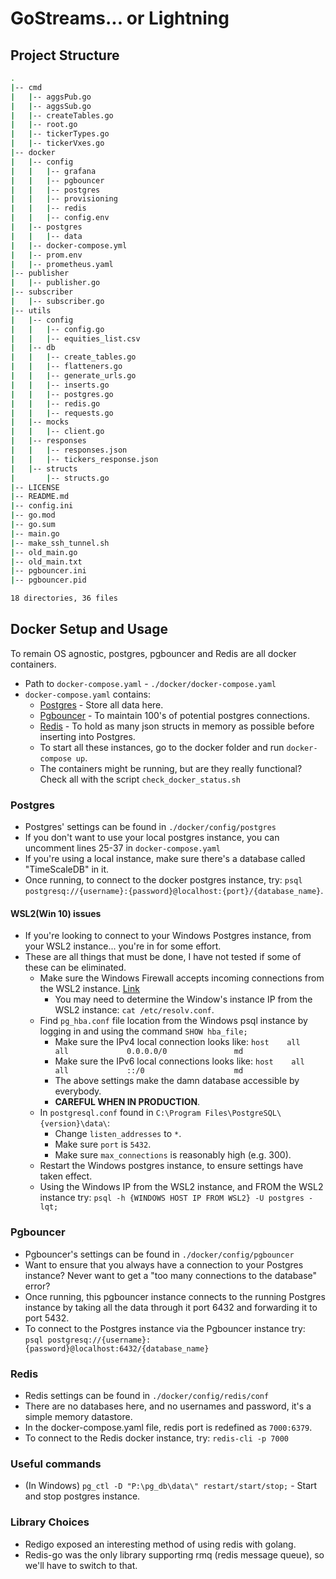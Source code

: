 # GoStreams... or Lightning

## Project Structure
```bash
.
|-- cmd
|   |-- aggsPub.go
|   |-- aggsSub.go
|   |-- createTables.go
|   |-- root.go
|   |-- tickerTypes.go
|   |-- tickerVxes.go
|-- docker
|   |-- config
|   |   |-- grafana
|   |   |-- pgbouncer
|   |   |-- postgres
|   |   |-- provisioning
|   |   |-- redis
|   |   |-- config.env
|   |-- postgres
|   |   |-- data
|   |-- docker-compose.yml
|   |-- prom.env
|   |-- prometheus.yaml
|-- publisher
|   |-- publisher.go
|-- subscriber
|   |-- subscriber.go
|-- utils
|   |-- config
|   |   |-- config.go
|   |   |-- equities_list.csv
|   |-- db
|   |   |-- create_tables.go
|   |   |-- flatteners.go
|   |   |-- generate_urls.go
|   |   |-- inserts.go
|   |   |-- postgres.go
|   |   |-- redis.go
|   |   |-- requests.go
|   |-- mocks
|   |   |-- client.go
|   |-- responses
|   |   |-- responses.json
|   |   |-- tickers_response.json
|   |-- structs
|       |-- structs.go
|-- LICENSE
|-- README.md
|-- config.ini
|-- go.mod
|-- go.sum
|-- main.go
|-- make_ssh_tunnel.sh
|-- old_main.go
|-- old_main.txt
|-- pgbouncer.ini
|-- pgbouncer.pid

18 directories, 36 files 
```

## Docker Setup and Usage
To remain OS agnostic, postgres, pgbouncer and Redis are all docker containers. 

- Path to `docker-compose.yaml` - `./docker/docker-compose.yaml`
- `docker-compose.yaml` contains: 
    - [Postgres](#Postgres) - Store all data here. 
    - [Pgbouncer](#Pgbouncer) - To maintain 100's of potential postgres connections.
    - [Redis](#Redis) - To hold as many json structs in memory as possible before inserting into Postgres.
    - To start all these instances, go to the docker folder and run `docker-compose up`.
    - The containers might be running, but are they really functional? Check all with the script `check_docker_status.sh`
  
### Postgres 
- Postgres' settings can  be found in `./docker/config/postgres`
- If you don't want to use your local postgres instance, you can uncomment lines 25-37 in 
  `docker-compose.yaml`
- If you're using a local instance, make sure there's a database called "TimeScaleDB" in it.
- Once running, to connect to the docker postgres instance, try: 
  `psql postgresq://{username}:{password}@localhost:{port}/{database_name}`.
  
#### WSL2(Win 10) issues
- If you're looking to connect to your Windows Postgres instance, from your WSL2 instance... you're in for some effort.
- These are all things that must be done, I have not tested if some of these can be eliminated.
  - Make sure the Windows Firewall accepts incoming connections from the WSL2 instance. 
    [Link](https://serverfault.com/questions/1041981/how-can-i-connect-to-postgres-running-on-the-windows-host-from-inside-wsl2)
    - You may need to determine the Window's instance IP from the WSL2 instance: `cat /etc/resolv.conf`.
  - Find `pg_hba.conf` file location from the Windows psql instance by logging in and using the command `SHOW hba_file;`
      - Make sure the IPv4 local connection looks like: 
        `host    all             all             0.0.0.0/0               md`
      - Make sure the IPv6 local connections looks like:
        `host    all             all             ::/0                    md`
      - The above settings make the damn database accessible by everybody.
      - **CAREFUL WHEN IN PRODUCTION**.
  - In `postgresql.conf` found in `C:\Program Files\PostgreSQL\{version}\data\`: 
      - Change `listen_addresses` to `*`.
      - Make sure `port` is `5432`.
      - Make sure `max_connections` is reasonably high (e.g. 300).
  - Restart the Windows postgres instance, to ensure settings have taken effect. 
  - Using the Windows IP from the WSL2 instance, and FROM the WSL2 instance try: `psql -h {WINDOWS HOST IP FROM WSL2} -U postgres -lqt;`
  
### Pgbouncer
- Pgbouncer's settings can be found in `./docker/config/pgbouncer`
- Want to ensure that you always have a connection to your Postgres instance? 
  Never want to get a "too many connections to the database" error?
- Once running, this pgbouncer instance connects to the running Postgres instance by taking all the data through it port 6432 and forwarding it to port 5432. 
- To connect to the Postgres instance via the Pgbouncer instance try:  
  `psql postgresq://{username}:{password}@localhost:6432/{database_name}`

### Redis
- Redis settings can be found in `./docker/config/redis/conf`
- There are no databases here, and no usernames and password, it's a simple memory datastore.
- In the docker-compose.yaml file, redis port is redefined as `7000:6379`.
- To connect to the Redis docker instance, try:
  `redis-cli -p 7000`
  
### Useful commands
- (In Windows) `pg_ctl -D "P:\pg_db\data\" restart/start/stop;` - Start and stop postgres instance.

### Library Choices 
- Redigo exposed an interesting method of using redis with golang.
- Redis-go was the only library supporting rmq (redis message queue), so we'll have to switch to that.
